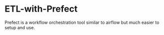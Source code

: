 # ETL-with-Prefect


Prefect is a workflow orchestration tool similar to airflow but much easier to setup and use.
